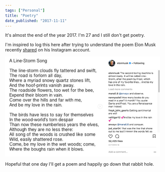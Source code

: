 ```yaml
---
tags: ["Personal"]
title: "Poetry"
date_published: "2017-11-11"
---
```


It's almost the end of the year 2017. I'm 27 and I still don't get poetry.

I'm inspired to log this here after trying to understand the poem Elon Musk recently [shared](https://www.instagram.com/p/BaakbPEA4q6/?taken-by=elonmusk) on his Instagram account.

![screenshot of poetry post on instagram post by elon musk ](images/Screen-Shot-2017-11-11-at-5.52.42-PM.png)

Hopeful that one day I'll get a poem and happily go down that rabbit hole.
